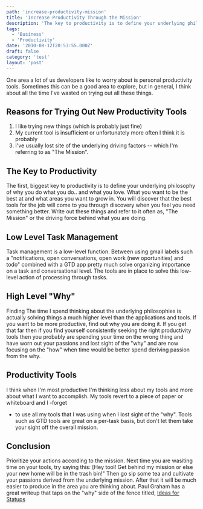 ```yaml
---
path: 'increase-productivity-mission'
title: 'Increase Productivity Through the Mission'
description: 'The key to productivity is to define your underlying philosophy of why you do what you do.'
tags:
  - 'Business'
  - 'Productivity'
date: '2010-08-12T20:53:55.000Z'
draft: false
category: 'test'
layout: 'post'
---
```


One area a lot of us developers like to worry about is personal productivity tools. Sometimes this can be a good area to explore, but in general, I think about all the time I've wasted on trying out all these things.

## Reasons for Trying Out New Productivity Tools

1. I like trying new things (which is probably just fine)
2. My current tool is insufficient or unfortunately more often I think it is probably
3. I've usually lost site of the underlying driving factors -- which I'm referring to as "The Mission".

## The Key to Productivity

The first, biggest key to productivity is to define your underlying philosophy of why you do what you do.. and what you love. What you want to be the best at and what areas you want to grow in. You will discover that the best tools for the job will come to you through discovery when you feel you need something better. Write out these things and refer to it often as, "The Mission" or the driving force behind what you are doing.

## Low Level Task Management

Task management is a low-level function. Between using gmail labels such a "notifications, open conversations, open work (new oportunities) and todo" combined with a GTD app pretty much solve organizing importance on a task and conversational level. The tools are in place to solve this low-level action of processing through tasks.

## High Level "Why"

Finding The time I spend thinking about the underlying philosophies is actually solving things a much higher level than the applications and tools. If you want to be more productive, find out why you are doing it. If you get that far then if you find yourself consistently seeking the right productivity tools then you probably are spending your time on the wrong thing and have worn out your passions and lost sight of the "why" and are now focusing on the "how" when time would be better spend deriving passion from the why.

## Productivity Tools

I think when I'm most productive I'm thinking less about my tools and more about what I want to accomplish. My tools revert to a piece of paper or whiteboard and I 
-forget
- to use all my tools that I was using when I lost sight of the "why". Tools such as GTD tools are great on a per-task basis, but don't let them take your sight off the overall mission.

## Conclusion

Prioritize your actions according to the mission. Next time you are wasiting time on your tools, try saying this: [Hey tool! Get behind my mission or else your new home will be in the trash bin!" Then go sip some tea and cultivate your passions derived from the underlying mission. After that it will be much easier to produce in the area you are thinking about. Paul Graham has a great writeup that taps on the "why" side of the fence titled, [Ideas for Statups](http://www.paulgraham.com/ideas.html)
